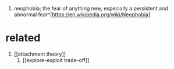 1. neophobia; the fear of anything new, especially a persistent and abnormal fear^[https://en.wikipedia.org/wiki/Neophobia]

# related
1. [[attachment theory]]
	1. [[explore-exploit trade-off]]